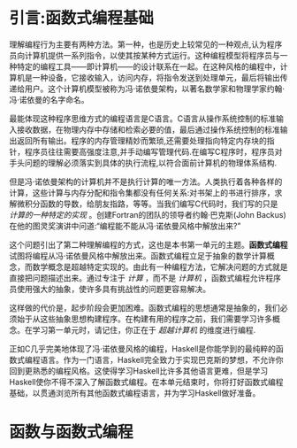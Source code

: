 # 引言:函数式编程基础

理解编程行为主要有两种方法。第一种，也是历史上较常见的一种观点,认为程序员向计算机提供一系列指令，以使其按某种方式运行。这种编程模型将程序员与一种特定的编程工具——即计算机——的设计联系在一起。在这种风格的编程中，计算机是一种设备，它接收输入，访问内存，将指令发送到处理单元，最后将输出传递给用户。这个计算机模型被称为冯·诺依曼架构，以著名数学家和物理学家约翰·冯·诺依曼的名字命名。

最能体现这种程序思维方式的编程语言是C语言。C语言从操作系统控制的标准输入接收数据，在物理内存中存储和检索必要的值，最后通过操作系统控制的标准输出返回所有输出。程序的内存管理精妙而繁琐,还需要处理指向特定内存块的指针，程序员往往需要高强度注意,并手动编写管理代码.在编写C程序时，程序员对手头问题的理解必须落实到具体的执行流程,以符合面前计算机的物理体系结构.

但是冯·诺依曼架构的计算机并不是执行计算的唯一方法。人类执行着各种各样的计算，这些计算与内存分配和指令集都没有任何关系:对书架上的书进行排序，求解微积分函数的导数，给朋友指路，等等。当我们编写C代码时，我们写的只是 _计算的一种特定的实现_ 。创建Fortran的团队的领导者约翰·巴克斯(John Backus)在他的图灵奖演讲中问道:“编程能不能从冯·诺依曼风格中解放出来?”

这个问题引出了第二种理解编程的方式，这也是本书第一单元的主题。**函数式编程** 试图将编程从冯·诺依曼风格中解放出来。函数式编程立足于抽象的数学计算概念，而数学概念是超越特定实现的。由此有一种编程方法，它解决问题的方式就是直接把问题描述出来。通过专注于 _计算_ ，而不是 _计算机_ ，函数式编程允许程序员使用强大的抽象，使许多具有挑战性的问题更容易解决。 

这样做的代价是，起步阶段会更加困难。函数式编程的思想通常是抽象的，我们必须始于从这些抽象思想构建程序。在构建有用的程序之前，我们需要学习许多概念。在学习第一单元时，请记住，你正在于 _超越计算机_ 的维度进行编程.

正如C几乎完美地体现了冯·诺依曼风格的编程，Haskell是你能学到的最纯粹的函数式编程语言。作为一门语言，Haskell完全致力于实现巴克斯的梦想，不允许你回到更熟悉的编程风格。这使得学习Haskell比许多其他语言更难，但是学习Haskell使你不得不深入了解函数式编程。在本单元结束时，你将打好函数式编程基础，以贯通浏览所有其他函数式编程语言，并为学习Haskell做好准备。

# 函数与函数式编程
